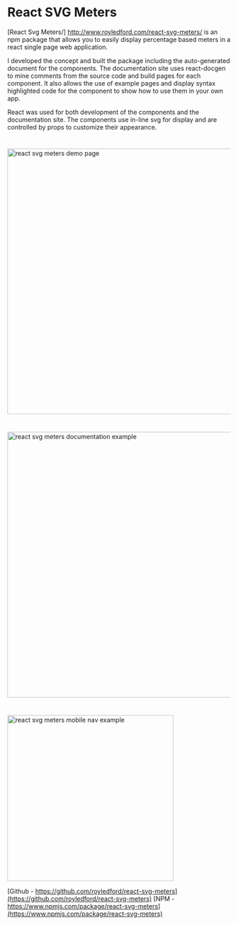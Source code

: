 # React SVG Meters

[React Svg Meters/] http://www.royledford.com/react-svg-meters/ is an npm package that allows you to easily display percentage based meters in a react single page web application.

I developed the concept and built the package including the auto-generated document for the components. The documentation site uses react-docgen to mine comments from the source code and build pages for each component. It also allows the use of example pages and display syntax highlighted code for the component to show how to use them in your own app.


React was used for both development of the components and the documentation site. The components use in-line svg for display and are controlled by props to customize their appearance.
<img src="/images/work-reactsvgmeters/demo.jpg" alt="react svg meters demo page" style="width: 600px; margin: 40px 0">
<img src="/images/work-reactsvgmeters/docpage.jpg" alt="react svg meters documentation example" style="width: 600px; margin-bottom: 40px">
<img src="/images/work-reactsvgmeters/mobile-nav.jpg" alt="react svg meters mobile nav example" style="width: 375px">


[Github - https://github.com/royledford/react-svg-meters](https://github.com/royledford/react-svg-meters)
[NPM - https://www.npmjs.com/package/react-svg-meters](https://www.npmjs.com/package/react-svg-meters)
